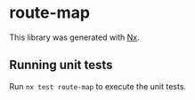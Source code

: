 # route-map

This library was generated with [Nx](https://nx.dev).

## Running unit tests

Run `nx test route-map` to execute the unit tests.
